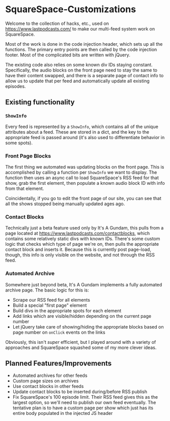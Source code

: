 # SquareSpace-Customizations

Welcome to the collection of hacks, etc., used on https://www.lastpodcasts.com/ to make our multi-feed system work on SquareSpace.

Most of the work is done in the code injection header, which sets up all the functions. The primary entry points are then called by the code injection footer. Most of the complicated bits are written with jQuery.

The existing code also relies on some known div IDs staying constant. Specifically, the audio blocks on the front page need to stay the same to have their content swapped, and there is a separate page of contact info to allow us to update that per feed and automatically update all existing episodes.

## Existing functionality

### `ShowInfo`
Every feed is represented by a `ShowInfo`, which contains all of the unique attributes about a feed. These are stored in a dict, and the key to the appropriate feed is passed around (it's also used to differentiate behavior in some spots).

### Front Page Blocks
The first thing we automated was updating blocks on the front page. This is accomplished by calling a function per `ShowInfo` we want to display. The function then uses an async call to load SquareSpace's RSS feed for that show, grab the first element, then populate a known audio block ID with info from that element. 

Coincidentally, if you go to edit the front page of our site, you can see that all the shows stopped being manually updated ages ago.

### Contact Blocks
Technically just a beta feature used only by It's A Gundam, this pulls from a page located at https://www.lastpodcasts.com/contactblocks, which contains some relatively static divs with known IDs. There's some custom logic that checks which type of page we're on, then pulls the appropriate contact block and inserts it. Because this is currently post page-load, though, this info is only visible on the website, and not through the RSS feed.

### Automated Archive
Somewhere just beyond beta, It's A Gundam implements a fully automated archive page. The basic logic for this is:
* Scrape our RSS feed for all elements
* Build a special "first page" element
* Build divs in the appropriate spots for each element
* Add links which are visible/hidden depending on the current page number
* Let jQuery take care of showing/hiding the appropriate blocks based on page number on `onClick` events on the links

Obviously, this isn't _super_ efficient, but I played around with a variety of approaches and SquareSpace squashed some of my more clever ideas.

## Planned Features/Improvements
* Automated archives for other feeds
* Custom page sizes on archives
* Use contact blocks in other feeds
* Update contact blocks to be inserted during/before RSS publish
* Fix SquareSpace's 100 episode limit. Their RSS feed gives this as the largest option, so we'll need to publish our own feed eventually. The tentative plan is to have a custom page per show which just has its entire body populated in the injected JS header
